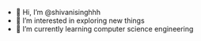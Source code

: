 - 👋 Hi, I’m @shivanisinghhh
- 👀 I’m interested in exploring new things
- 🌱 I’m currently learning computer science engineering


<!---
shivanisinghhh/shivanisinghhh is a ✨ special ✨ repository because its `README.md` (this file) appears on your GitHub profile.
You can click the Preview link to take a look at your changes.
--->

